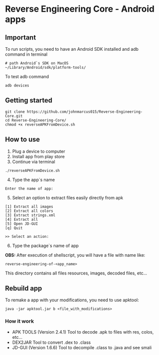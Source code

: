 # Reverse Engineering Core - Android apps
## Important
To run scripts, you need to have an Android SDK installed and adb command in terminal 
```shell
# path Android`s SDK on MacOS
~/Library/Android/sdk/platform-tools/
```
To test adb command
```shell
adb devices
```

## Getting started
```shell
git clone https://github.com/johnmarcus015/Reverse-Engineering-Core.git
cd Reverse-Engineering-Core/
chmod +x reverseAPKFromDevice.sh
```

## How to use
1. Plug a device to computer
2. Install app from play store
3. Continue via terminal
```shell
./reverseAPKFromDevice.sh
```
4. Type the app`s name
```shell
Enter the name of app: 
```
5. Select an option to extract files easily directly from apk
```shell
[1] Extract all images
[2] Extract all colors 
[3] Extract strings.xml
[4] Extract all
[5] Open JD-GUI
[q] Quit

>> Select an action: 
```

6. Type the package`s name of app 

**OBS:** After execution of shellscript, you will have a file with name like:  

```reverse-engineering-of-<app_name>```

This directory contains all files resources, images, decoded files, etc...
## Rebuild app
To remake a app with your modifications, you need to use apktool: 
```shell
java -jar apktool.jar b <file_with_modifications>
```

### How it work
- APK TOOLS (Version 2.4.1)
Tool to decode .apk to files with res, colos, etc...
- DEX2JAR
Tool to convert .dex to .class
- JD-GUI (Version 1.6.6)
Tool to decompile .class to .java and see smali